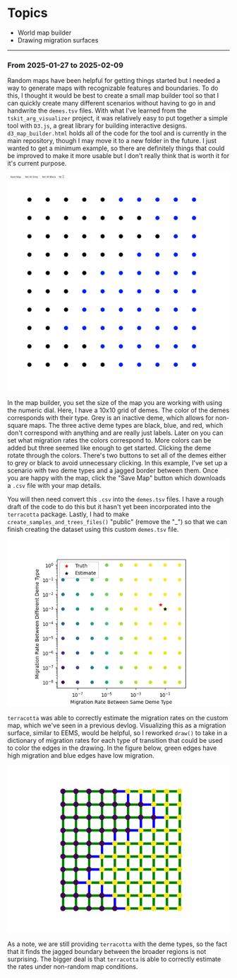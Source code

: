 # Topics

- World map builder
- Drawing migration surfaces
---

### From 2025-01-27 to 2025-02-09

Random maps have been helpful for getting things started but I needed a way to generate maps with recognizable features and boundaries. To do this, I thought it would be best to create a small map builder tool so that I can quickly create many different scenarios without having to go in and handwrite the `demes.tsv` files. With what I've learned from the `tskit_arg_visualizer` project, it was relatively easy to put together a simple tool with `D3.js`, a great library for building interactive designs. `d3_map_builder.html` holds all of the code for the tool and is currently in the main repository, though I may move it to a new folder in the future. I just wanted to get a minimum example, so there are definitely things that could be improved to make it more usable but I don't really think that is worth it for it's current purpose.

![World Map Builder](../assets/20250127/world_map_builder_screenshot.png)

In the map builder, you set the size of the map you are working with using the numeric dial. Here, I have a 10x10 grid of demes. The color of the demes corresponds with their type. Grey is an inactive deme, which allows for non-square maps. The three active deme types are black, blue, and red, which don't correspond with anything and are really just labels. Later on you can set what migration rates the colors correspond to. More colors can be added but three seemed like enough to get started. Clicking the deme rotate through the colors. There's two buttons to set all of the demes either to grey or black to avoid unnecessary clicking. In this example, I've set up a scenario with two deme types and a jagged border between them. Once you are happy with the map, click the "Save Map" button which downloads a `.csv` file with your map details.

You will then need convert this `.csv` into the `demes.tsv` files. I have a rough draft of the code to do this but it hasn't yet been incorporated into the `terracotta` package. Lastly, I had to make `create_samples_and_trees_files()` "public" (remove the "_") so that we can finish creating the dataset using this custom `demes.tsv` file.

![terracotta Output](../assets/20250127/terracotta_output.png)

`terracotta` was able to correctly estimate the migration rates on the custom map, which we've seen in a previous devlog. Visualizing this as a migration surface, similar to EEMS, would be helpful, so I reworked `draw()` to take in a dictionary of migration rates for each type of transition that could be used to color the edges in the drawing. In the figure below, green edges have high migration and blue edges have low migration.

![terracotta Output On Custom Map](../assets/20250127/custom_map_terracotta_output.png)

As a note, we are still providing `terracotta` with the deme types, so the fact that it finds the jagged boundary between the broader regions is not surprising. The bigger deal is that `terracotta` is able to correctly estimate the rates under non-random map conditions.